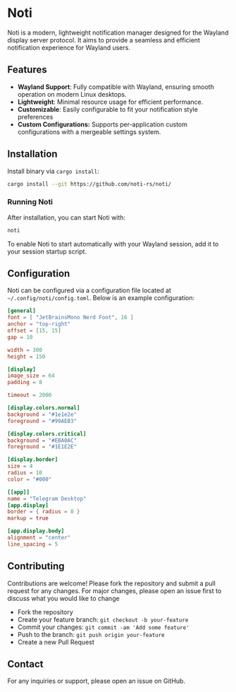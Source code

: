 # Noti

Noti is a modern, lightweight notification manager designed for the Wayland display server protocol. It aims to provide a seamless and efficient notification experience for Wayland users.

## Features

- **Wayland Support**: Fully compatible with Wayland, ensuring smooth operation on modern Linux desktops.
- **Lightweight**: Minimal resource usage for efficient performance.
- **Customizable**: Easily configurable to fit your notification style preferences
- **Custom Configurations:** Supports per-application custom configurations with a mergeable settings system.

## Installation

Install binary via `cargo install`:

```bash
cargo install --git https://github.com/noti-rs/noti/
```
### Running Noti

After installation, you can start Noti with:

```bash
noti
```

To enable Noti to start automatically with your Wayland session, add it to your session startup script.

## Configuration

Noti can be configured via a configuration file located at `~/.config/noti/config.toml`. Below is an example configuration:

```toml
[general]
font = [ "JetBrainsMono Nerd Font", 16 ]
anchor = "top-right"
offset = [15, 15]
gap = 10

width = 300
height = 150

[display]
image_size = 64
padding = 8

timeout = 2000

[display.colors.normal]
background = "#1e1e2e"
foreground = "#99AEB3"

[display.colors.critical]
background = "#EBA0AC"
foreground = "#1E1E2E"

[display.border]
size = 4
radius = 10
color = "#000"

[[app]]
name = "Telegram Desktop"
[app.display]
border = { radius = 8 }
markup = true

[app.display.body]
alignment = "center"
line_spacing = 5
```

## Contributing

Contributions are welcome! Please fork the repository and submit a pull request for any changes. For major changes, please open an issue first to discuss what you would like to change

- Fork the repository
- Create your feature branch: `git checkout -b your-feature`
- Commit your changes: `git commit -am 'Add some feature'`
- Push to the branch: `git push origin your-feature`
- Create a new Pull Request

## Contact

For any inquiries or support, please open an issue on GitHub.
